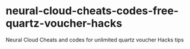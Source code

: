 # neural-cloud-cheats-codes-free-quartz-voucher-hacks
Neural Cloud Cheats and codes for unlimited quartz voucher Hacks tips
